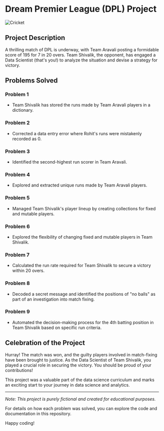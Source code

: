 # Dream Premier League (DPL) Project

![Cricket](cricket_image.jpg)

## Project Description

A thrilling match of DPL is underway, with Team Aravali posting a formidable score of 195 for 7 in 20 overs. Team Shivalik, the opponent, has engaged a Data Scientist (that's you!) to analyze the situation and devise a strategy for victory.

## Problems Solved

### Problem 1
- Team Shivalik has stored the runs made by Team Aravali players in a dictionary.

### Problem 2
- Corrected a data entry error where Rohit's runs were mistakenly recorded as 0.

### Problem 3
- Identified the second-highest run scorer in Team Aravali.

### Problem 4
- Explored and extracted unique runs made by Team Aravali players.

### Problem 5
- Managed Team Shivalik's player lineup by creating collections for fixed and mutable players.

### Problem 6
- Explored the flexibility of changing fixed and mutable players in Team Shivalik.

### Problem 7
- Calculated the run rate required for Team Shivalik to secure a victory within 20 overs.

### Problem 8
- Decoded a secret message and identified the positions of "no balls" as part of an investigation into match fixing.

### Problem 9
- Automated the decision-making process for the 4th batting position in Team Shivalik based on specific run criteria.

## Celebration of the Project

Hurray! The match was won, and the guilty players involved in match-fixing have been brought to justice. As the Data Scientist of Team Shivalik, you played a crucial role in securing the victory. You should be proud of your contributions!

This project was a valuable part of the data science curriculum and marks an exciting start to your journey in data science and analytics.

---

*Note: This project is purely fictional and created for educational purposes.*

For details on how each problem was solved, you can explore the code and documentation in this repository.

Happy coding!
